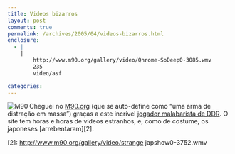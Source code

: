 ```yaml
---
title: Videos bizarros
layout: post
comments: true
permalink: /archives/2005/04/videos-bizarros.html
enclosure:
  - |
    |
        http://www.m90.org/gallery/video/Qhrome-SoDeep0-3085.wmv
        235
        video/asf

categories:
---
```

<img src="//chester.me/img/blig/m90.gif" border=0 align="left" alt="M90">Cheguei no <a href="http://www.m90.org/" >M90.org</a> (que se auto-define como &#8220;uma arma de distração em massa&#8221;) graças a este incrível [jogador malabarista de DDR][1]. O site tem horas e horas de vídeos estranhos, e, como de costume, os japoneses [arrebentaram][2].

 [1]: http://www.m90.org/gallery/video/Qhrome-SoDeep0-3085.wmv
 [2]: http://www.m90.org/gallery/video/strange japshow0-3752.wmv

